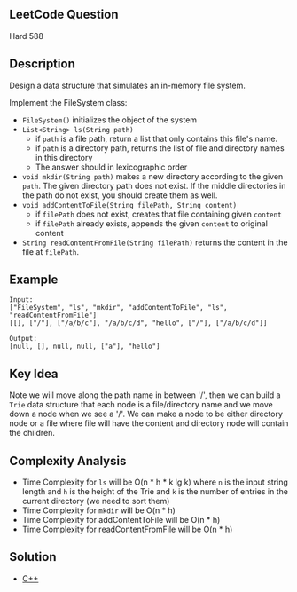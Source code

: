 ## LeetCode Question
Hard 588

## Description
Design a data structure that simulates an in-memory file system.

Implement the FileSystem class:
- `FileSystem()` initializes the object of the system
- `List<String> ls(String path)`
  - if `path` is a file path, return a list that only contains this file's name.
  - if `path` is a directory path, returns the list of file and directory names in this directory
  - The answer should in lexicographic order
- `void mkdir(String path)` makes a new directory according to the given `path`. The given directory path does not exist. If the middle directories in the path do not exist, you should create them as well.
- `void addContentToFile(String filePath, String content)`
  - if `filePath` does not exist, creates that file containing given `content`
  - if `filePath` already exists, appends the given `content` to original content
- `String readContentFromFile(String filePath)` returns the content in the file at `filePath`.

## Example
```
Input:
["FileSystem", "ls", "mkdir", "addContentToFile", "ls", "readContentFromFile"]
[[], ["/"], ["/a/b/c"], "/a/b/c/d", "hello", ["/"], ["/a/b/c/d"]]

Output:
[null, [], null, null, ["a"], "hello"]
```

## Key Idea
Note we will move along the path name in between '/', then we can build a `Trie` data structure that each node is a file/directory name and we move down a node when we see a '/'. We can make a node to be either directory node or a file where file will have the content and directory node will contain the children.

## Complexity Analysis
- Time Complexity for `ls` will be O(n * h * k lg k) where `n` is the input string length and `h` is the height of the Trie and `k` is the number of entries in the current directory (we need to sort them)
- Time Complexity for `mkdir` will be O(n * h)
- Time Complexity for addContentToFile will be O(n * h)
- Time Complexity for readContentFromFile will be O(n * h)

## Solution
- [C++](solution.cpp)